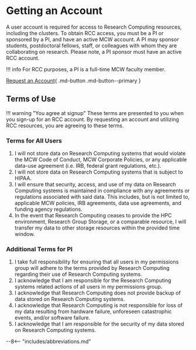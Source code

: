# Getting an Account

A user account is required for access to Research Computing resources, including the clusters. To obtain RCC access, you must be a PI or sponsored by a PI, and have an active MCW account. A PI may sponsor students, postdoctoral fellows, staff, or colleagues with whom they are collaborating on research. Please note, a PI sponsor must have an active RCC account. 

!!! info 
    For RCC purposes, a PI is a full-time MCW faculty member.

[Request an Account](https://forms.office.com/r/98QNm6cAyt){ .md-button .md-button--primary }

## Terms of Use

!!! warning "You agree at signup"
    These terms are presented to you when you sign-up for an RCC account. By requesting an account and utilizing RCC resources, you are agreeing to these terms.

### Terms for All Users

1. I will not store data on Research Computing systems that would violate the MCW Code of Conduct, MCW Corporate Policies, or any applicable data-use agreement (i.e. IRB, federal grant regulations, etc.).
2. I will not store data on Research Computing systems that is subject to HIPAA.
3. I will ensure that security, access, and use of my data on Research Computing systems is maintained in compliance with any agreements or regulations associated with said data. This includes, but is not limited to, applicable MCW policies, IRB agreements, data use agreements, and funding agency regulations.
4. In the event that Research Computing ceases to provide the HPC environment, Research Group Storage, or a comparable resource, I will transfer my data to other storage resources within the provided time window.

### Additional Terms for PI

1. I take full responsibility for ensuring that all users in my permissions group will adhere to the terms provided by Research Computing regarding their use of Research Computing systems.
2. I acknowledge that I am responsible for the Research Computing systems related actions of all users in my permissions group.
3. I acknowledge that Research Computing does not provide backup of data stored on Research Computing systems.
4. I acknowledge that Research Computing is not responsible for loss of my data resulting from hardware failure, unforeseen catastrophic events, and/or software failure.
5. I acknowledge that I am responsible for the security of my data stored on Research Computing systems.

--8<-- "includes/abbreviations.md"